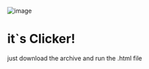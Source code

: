 ![image](https://github.com/user-attachments/assets/4fdf94e7-b4b7-4c5c-b1d8-417124bdb0ea)

# it`s Clicker!

just download the archive and run the .html file
